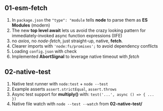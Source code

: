 

## 01-esm-fetch

1. In `package.json` the `"type": "module` tells **node** to parse them as **ES Modules** (modern)
2. The new **top level await** lets us avoid the crazy looking pattern for immediately-invoked async function expressions (IIFE)
3. no *axios*, no *node-fetch*, just straight-up, native, **fetch**.
4. Clearer imports with `'node:fs/promises';` to avoid dependency conflicts
5. Loading `config.json` with check
6. Implemented **AbortSignal** to leverage native timeout with *fetch*

## 02-native-test

1. Native test runner with `node:test` + `node --test`
2. Example asserts `assert.strictEqual`, `assert.throws`
3. Async test support for **multiply()** with: `test('...', async () => { ... })`
4. Native file watch with `node --test --watch` from **02-native-test/**